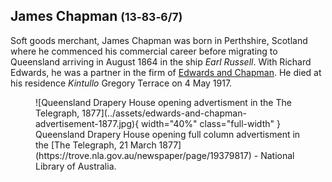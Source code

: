 ## James Chapman <small>(13‑83‑6/7)</small>

Soft goods merchant, James Chapman was born in Perthshire, Scotland where he commenced his commercial career before migrating to Queensland arriving in August 1864 in the ship *Earl Russell*. With Richard Edwards, he was a partner in the firm of [Edwards and Chapman](https://trove.nla.gov.au/newspaper/article/181787104?searchTerm=%22Edwards%20Chapman%22). He died at his residence *Kintullo* Gregory Terrace on 4 May 1917.

<!-- 
https://trove.nla.gov.au/newspaper/article/196937137 1890 
-->

<figure markdown>
  ![Queensland Drapery House opening advertisment in the The Telegraph, 1877](../assets/edwards-and-chapman-advertisement-1877.jpg){ width="40%"  class="full-width" }
  <figcaption markdown>Queensland Drapery House opening full column advertisment in the [The Telegraph, 21 March 1877](https://trove.nla.gov.au/newspaper/page/19379817) - National Library of Australia.</figcaption>
</figure>

